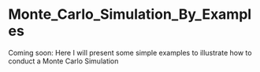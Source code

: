 # Monte_Carlo_Simulation_By_Examples
Coming soon: Here I will present some simple examples to illustrate how to conduct a Monte Carlo Simulation
